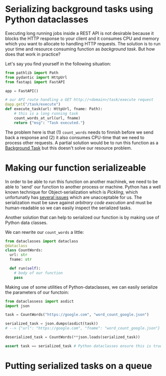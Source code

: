 # Serializing background tasks using Python dataclasses

Executing long running jobs inside a REST API is not desirable because it blocks the HTTP response to your client
and it consumes CPU and memory which you want to allocate to handling HTTP requests. The solution is to run your time and resource consuming function as _background task_.
But how does that work in practice?

Let's say you find yourself in the following situation:

```python
from pathlib import Path
from pydantic import HttpUrl
from fastapi import FastAPI

app = FastAPI()

# our API route handling a GET http://<domain>/task/execute request
@app.get("/task/execute")
def execute_task(url: HttpUrl, fname: Path):
    # this is a long running task
    count_words_at_url(url, fname)
    return {"msg": "Task executed."}
```

The problem here is that (1) `count_words` needs to finnish before we send back a response and (2) it also consumes CPU-time that we need to process other requests.
A partial solution would be to run this function as a [Background Task](https://fastapi.tiangolo.com/tutorial/background-tasks/) but this doesn't solve our resource problem.

# Making our function serializeable

In order to be able to run this function on another machinek, we need to be able to 'send' our function to another process or machine.
Python has a well known technique for Object-serialization which is _Pickling_, which unfortunatly has [several issues](<[https://docs.python.org/3/library/pickle.html](https://docs.python.org/3/library/pickle.html#comparison-with-json)>) which are unacceptable for us.
The serialization must be save against _arbitrary code execution_ and must be human-readable so we can easily inspect the serialized tasks.

Another solution that can help to serialized our function is by making use of Python data classes.

We can rewrite our `count_words` a little:

```python
from dataclasses import dataclass
@dataclass
class CountWords:
  url: str
  fname: str

  def run(self):
    # body of our function
    pass
```

Making use of some utilities of Python-dataclasses, we can easily serialize the parameters of our functoin:

```python
from dataclassess import asdict
import json

task = CountWords("https://google.com", "word_count_google.json")

serialized_task = json.dumps(asdict(task))
# --> {"url": "https://google.com", "fname": "word_count_google.json"}

deserialized_task = CountWords(**json.loads(serialized_task))

assert task == serialized_task # Python dataclasses ensure this is true
```

# Putting serialized tasks on a queue
